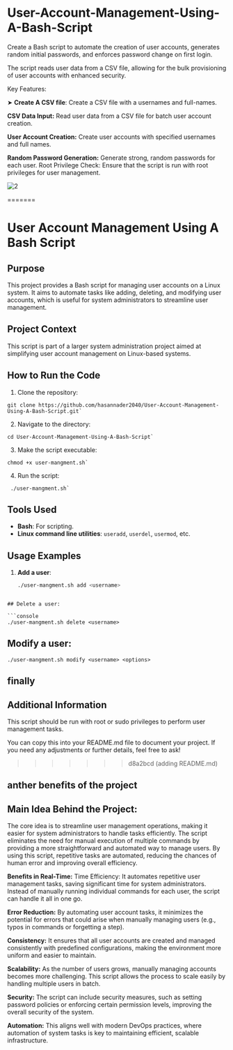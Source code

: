 # User-Account-Management-Using-A-Bash-Script

Create a Bash script to automate the creation of user accounts, generates random initial passwords, and enforces password change on first login.

The script reads user data from a CSV file, allowing for the bulk provisioning of user accounts with enhanced security.

Key Features:

➤ **Create A CSV file**: Create a CSV file with a usernames and full-names.

**CSV Data Input:** Read user data from a CSV file for batch user account creation.

**User Account Creation:** Create user accounts with specified usernames and full names.

**Random Password Generation:** Generate strong, random passwords for each user. Root Privilege Check: Ensure that the script is run with root privileges for user management.


![2](https://github.com/user-attachments/assets/cd53527f-e421-4aa0-983f-6f3e3755d746)

=======
# User Account Management Using A Bash Script

## Purpose
This project provides a Bash script for managing user accounts on a Linux system. It aims to automate tasks like adding, deleting, and modifying user accounts, which is useful for system administrators to streamline user management.

## Project Context
This script is part of a larger system administration project aimed at simplifying user account management on Linux-based systems.

## How to Run the Code
1. Clone the repository: 

```console
git clone https://github.com/hasannader2040/User-Account-Management-Using-A-Bash-Script.git`

```

2. Navigate to the directory: 

```console
cd User-Account-Management-Using-A-Bash-Script`

```

3. Make the script executable: 

```console
chmod +x user-mangment.sh`

```

4. Run the script:

```console
 ./user-mangment.sh`

```

## Tools Used
- **Bash**: For scripting.
- **Linux command line utilities**: `useradd`, `userdel`, `usermod`, etc.

## Usage Examples
1. **Add a user**: 
   ```bash
   ./user-mangment.sh add <username>
```

## Delete a user:

```console
./user-mangment.sh delete <username>
```

## Modify a user:

```console
./user-mangment.sh modify <username> <options>
```


## finally 
## Additional Information
This script should be run with root or sudo privileges to perform user management tasks.


You can copy this into your README.md file to document your project. If you need any adjustments or further details, feel free to ask!
>>>>>>> d8a2bcd (adding README.md)
>>>>>>>
## anther benefits of the project 

## Main Idea Behind the Project:
The core idea is to streamline user management operations, making it easier for system administrators to handle tasks efficiently. The script eliminates the need for manual execution of multiple commands by providing a more straightforward and automated way to manage users. By using this script, repetitive tasks are automated, reducing the chances of human error and improving overall efficiency.

**Benefits in Real-Time:**
Time Efficiency: It automates repetitive user management tasks, saving significant time for system administrators. Instead of manually running individual commands for each user, the script can handle it all in one go.

**Error Reduction:** By automating user account tasks, it minimizes the potential for errors that could arise when manually managing users (e.g., typos in commands or forgetting a step).

**Consistency:** It ensures that all user accounts are created and managed consistently with predefined configurations, making the environment more uniform and easier to maintain.

**Scalability:** As the number of users grows, manually managing accounts becomes more challenging. This script allows the process to scale easily by handling multiple users in batch.

**Security:** The script can include security measures, such as setting password policies or enforcing certain permission levels, improving the overall security of the system.

**Automation:** This aligns well with modern DevOps practices, where automation of system tasks is key to maintaining efficient, scalable infrastructure.
